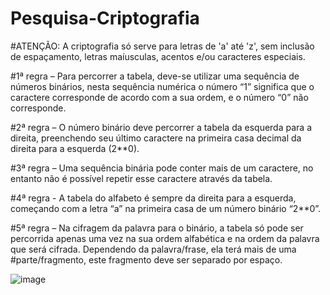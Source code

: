 # Pesquisa-Criptografia

#ATENÇÃO: A criptografia só serve para letras de 'a' até 'z', sem inclusão de espaçamento, letras maíusculas, acentos e/ou caracteres especiais.

#1ª regra – Para percorrer a tabela, deve-se utilizar uma sequência de números binários, nesta sequência numérica o número “1” significa que o caractere corresponde de acordo com a sua ordem, e o número “0” não corresponde.

#2ª regra – O número binário deve percorrer a tabela da esquerda para a direita, preenchendo seu último caractere na primeira casa decimal da direita para a esquerda (2**0).

#3ª regra – Uma sequência binária pode conter mais de um caractere, no entanto não é possível repetir esse caractere através da tabela.

#4ª regra - A tabela do alfabeto é sempre da direita para a esquerda, começando com a letra “a” na primeira casa de um número binário “2**0”.

#5ª regra – Na cifragem da palavra para o binário, a tabela só pode ser percorrida apenas uma vez na sua ordem alfabética e na ordem da palavra que será cifrada. Dependendo da palavra/frase, ela terá mais de uma #parte/fragmento, este fragmento deve ser separado por espaço.

![image](https://github.com/Arruda-03/Pesquisa-Criptografia/assets/166075735/9b495ea2-9360-4f90-b0be-10971a72806d)

